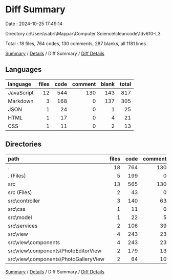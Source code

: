 # Diff Summary

Date : 2024-10-25 17:49:14

Directory c:\\Users\\sabri\\Mappar\\Computer Science\\cleancode\\1dv610-L3

Total : 18 files,  764 codes, 130 comments, 287 blanks, all 1181 lines

[Summary](results.md) / [Details](details.md) / Diff Summary / [Diff Details](diff-details.md)

## Languages
| language | files | code | comment | blank | total |
| :--- | ---: | ---: | ---: | ---: | ---: |
| JavaScript | 12 | 544 | 130 | 143 | 817 |
| Markdown | 3 | 168 | 0 | 137 | 305 |
| JSON | 1 | 24 | 0 | 1 | 25 |
| HTML | 1 | 17 | 0 | 4 | 21 |
| CSS | 1 | 11 | 0 | 2 | 13 |

## Directories
| path | files | code | comment | blank | total |
| :--- | ---: | ---: | ---: | ---: | ---: |
| . | 18 | 764 | 130 | 287 | 1,181 |
| . (Files) | 5 | 199 | 0 | 139 | 338 |
| src | 13 | 565 | 130 | 148 | 843 |
| src (Files) | 2 | 43 | 0 | 12 | 55 |
| src\\controller | 3 | 140 | 63 | 38 | 241 |
| src\\css | 1 | 11 | 0 | 2 | 13 |
| src\\model | 1 | 22 | 5 | 7 | 34 |
| src\\services | 2 | 106 | 39 | 31 | 176 |
| src\\view | 4 | 243 | 23 | 58 | 324 |
| src\\view\\components | 4 | 243 | 23 | 58 | 324 |
| src\\view\\components\\PhotoEditorView | 2 | 179 | 13 | 39 | 231 |
| src\\view\\components\\PhotoGalleryView | 2 | 64 | 10 | 19 | 93 |

[Summary](results.md) / [Details](details.md) / Diff Summary / [Diff Details](diff-details.md)
